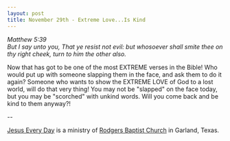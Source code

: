 ```yaml
---
layout: post
title: November 29th - Extreme Love...Is Kind
---
```


_Matthew 5:39  
But I say unto you, That ye resist not evil: but whosoever shall
smite thee on thy right cheek, turn to him the other also._

Now that has got to be one of the most EXTREME verses in the Bible!
Who would put up with someone slapping them in the face, and ask them
to do it again? Someone who wants to show the EXTREME LOVE of God to
a lost world, will do that very thing! You may not be "slapped" on
the face today, but you may be "scorched" with unkind words. Will you
come back and be kind to them anyway?!

 --

<a href=http://jesuseveryday.net>Jesus Every Day</a> is a ministry of <a href=http://rodgersbaptist.net>Rodgers Baptist Church</a> in Garland, Texas.
